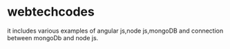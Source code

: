 # webtechcodes
it includes various examples of angular js,node js,mongoDB and connection between mongoDb and node js.
